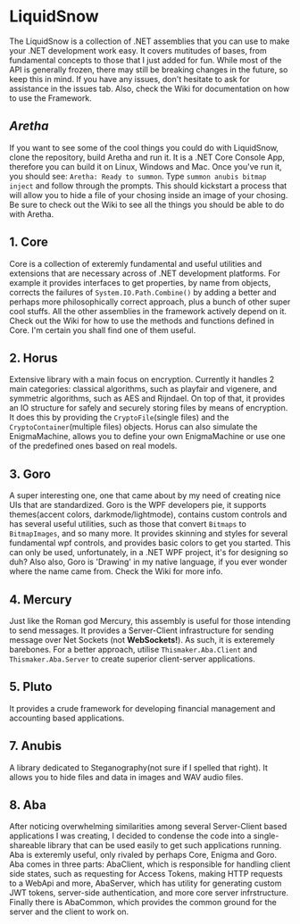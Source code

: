# LiquidSnow
The LiquidSnow is a collection of .NET assemblies that you can use to make your .NET development work easy. It covers mutitudes of bases, from fundamental concepts to those that I just added for fun. While most of the API is generally frozen, there may still be breaking changes in the future, so keep this in mind. If you have any issues, don't hesitate to ask for assistance in the issues tab. Also, check the Wiki for documentation on how to use the Framework.

## ___*Aretha*___
If you want to see some of the cool things you could do with LiquidSnow, clone the repository, build Aretha and run it. It is a .NET Core Console App, therefore you can build it on Linux, Windows and Mac. Once you've run it, you should see: `Aretha: Ready to summon`. Type `summon anubis bitmap inject` and follow through the prompts. This should kickstart a process that will allow you to hide a file of your chosing inside an image of your chosing. Be sure to check out the Wiki to see all the things you should be able to do with Aretha. 

## 1. Core
Core is a collection of exteremly fundamental and useful utilities and extensions that are necessary across of .NET development platforms. For example it provides interfaces to get properties, by name from objects, corrects the failures of `System.IO.Path.Combine()` by adding a better and perhaps more philosophically correct approach, plus a bunch of other super cool stuffs. All the other assemblies in the framework actively depend on it. Check out the Wiki for how to use the methods and functions defined in Core. I'm certain you shall find one of them useful.

## 2. Horus
Extensive library with a main focus on encryption. Currently it handles 2 main categories: classical algorithms, such as playfair and vigenere, and symmetric algorithms, such as AES and Rijndael. On top of that, it provides an IO structure for safely and securely storing files by means of encryption. It does this by providing the `CryptoFile`(single files) and the `CryptoContainer`(multiple files) objects. Horus can also simulate the EnigmaMachine, allows you to define your own EnigmaMachine or use one of the predefined ones based on real models.

## 3. Goro
A super interesting one, one that came about by my need of creating nice UIs that are standardized. Goro is the WPF developers pie, it supports themes(accent colors, darkmode/lightmode), contains custom controls and has several useful utilities, such as those that convert `Bitmaps` to `BitmapImages`, and so many more. It provides skinning and styles for several fundamental wpf controls, and provides basic colors to get you started. This can only be used, unfortunately, in a .NET WPF project, it's for designing so duh? Also also, Goro is 'Drawing' in my native language, if you ever wonder where the name came from. Check the Wiki for more info.

## 4. Mercury
Just like the Roman god Mercury, this assembly is useful for those intending to send messages. It provides a Server-Client infrastructure for sending message over Net Sockets (not __WebSockets!__). As such, it is exteremely barebones. For a better approach, utilise `Thismaker.Aba.Client` and `Thismaker.Aba.Server` to create superior client-server applications.

## 5. Pluto
It provides a crude framework for developing financial management and accounting based applications.

## 7. Anubis
A library dedicated to Steganography(not sure if I spelled that right). It allows you to hide files and data in images and WAV  audio files.

## 8. Aba
After noticing overwhelming similarities among several Server-Client based applications I was creating, I decided to condense the code into a single-shareable library that can be used easily to get such applications running. Aba is exteremly useful, only rivaled by perhaps Core, Enigma and Goro. Aba comes in three parts: AbaClient, which is responsible for handling client side states, such as requesting for Access Tokens, making HTTP requests to a WebApi and more, AbaServer, which has utility for generating custom JWT tokens, server-side authentication, and more core server infrstructure. Finally there is AbaCommon, which provides the common ground for the server and the client to work on.


